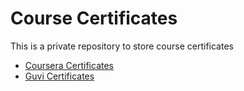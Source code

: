 # Course Certificates
This is a private repository to store course certificates
 - [Coursera Certificates](./coursera/)
 - [Guvi Certificates](./guvi/)

